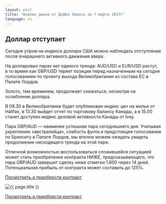 ```yaml
---
layout: post
title: "Анализ рынка от Дэйва Эванса за 7 марта 2017г"
language: ru
---
```

## Доллар отступает

Сегодня утром на индексе доллара США можно наблюдать отступление после вчерашнего активного движения вверх.

На долларовых парах нет единого тренда: AUD/USD и EUR/USD растут, в то время как GBP/USD теряет позиции перед назначенным на сегодня голосованием по проекту выхода Великобритании из состава ЕС в Палате Лордов.

Золото, тем временем, продолжает снижаться, несмотря на ослабление доллара.

В 08.30 в Великобритании будет опубликован индекс цен на жилье от Halifax, в 13.30 выйдет отчет по торговому балансу Канады, а в 15.00 станет доступен индекс деловой активности Канады от Ivey.

Пара GBP/AUD — наименее успешная пара сегодняшнего дня. Учитывая укрепление «австралийца», слабость фунта и предстоящее голосование по Брекситу в Палате Лордов, мы вполне можем ожидать увидеть продолжение нисходящего тренда на этой паре. 

Отличной возможностью воспользоваться сложившейся ситуацией может стать приобретение контракта НИЖЕ, предсказывающего, что пара GBP/AUD завершит сделку ниже отметки 1.600 через 14 дней. Потенциальная прибыль от контракта может составить до 125%.


<a href="http://record.binary.com/_bivVDfg8lHux76XffYA0JmNd7ZgqdRLk/1/?market=forex&underlying=frxGBPAUD&formname=higherlower&duration_amount=14&duration_units=d&amount=10&amount_type=payout&expiry_type=duration&barrier=1.6&s=1&t=y7vyPGumEnnJVpp5dF0ppp0co5lt24DG" target="_blank">Посмотреть и приобрести контракт</a>

<img src="{{ site.url }}/images/mar-07-2017-ru.png" alt="{{ page.title }}"  title="{{ page.title }}">

<a href="%LINK%%?https://www.binary.com/d/trade.cgi?market=forex&underlying=frxGBPAUD&formname=higherlower&duration_amount=14&duration_units=d&amount=10&amount_type=payout&expiry_type=duration&barrier=1.6&s=1&t=y7vyPGumEnnJVpp5dF0ppp0co5lt24DG" target="_blank">Посмотреть и приобрести контракт</a>
